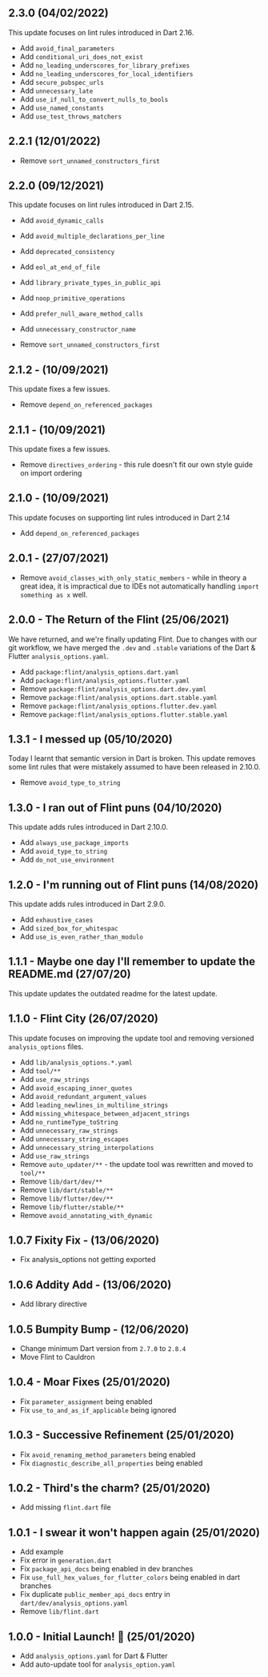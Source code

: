 ## 2.3.0 (04/02/2022)
This update focuses on lint rules introduced in Dart 2.16.

- Add `avoid_final_parameters`
- Add `conditional_uri_does_not_exist`
- Add `no_leading_underscores_for_library_prefixes`
- Add `no_leading_underscores_for_local_identifiers`
- Add `secure_pubspec_urls`
- Add `unnecessary_late`
- Add `use_if_null_to_convert_nulls_to_bools`
- Add `use_named_constants`
- Add `use_test_throws_matchers`

## 2.2.1 (12/01/2022)

- Remove `sort_unnamed_constructors_first`

## 2.2.0 (09/12/2021)
This update focuses on lint rules introduced in Dart 2.15.

- Add `avoid_dynamic_calls`
- Add `avoid_multiple_declarations_per_line`
- Add `deprecated_consistency`
- Add `eol_at_end_of_file`
- Add `library_private_types_in_public_api`
- Add `noop_primitive_operations`
- Add `prefer_null_aware_method_calls`
- Add `unnecessary_constructor_name`

- Remove `sort_unnamed_constructors_first`
## 2.1.2 - (10/09/2021)
This update fixes a few issues.

- Remove `depend_on_referenced_packages`

## 2.1.1 - (10/09/2021)
This update fixes a few issues.

- Remove `directives_ordering` - this rule doesn't fit our own style guide on import ordering

## 2.1.0 - (10/09/2021)
This update focuses on supporting lint rules introduced in Dart 2.14

- Add `depend_on_referenced_packages`

## 2.0.1 - (27/07/2021)

- Remove `avoid_classes_with_only_static_members` - while in theory a great idea, it is impractical due to IDEs not automatically
  handling `import something as x` well.

## 2.0.0 - The Return of the Flint (25/06/2021)

We have returned, and we're finally updating Flint. Due to changes with our git workflow, we have merged the `.dev` and `.stable`
variations of the Dart & Flutter `analysis_options.yaml`.

- Add `package:flint/analysis_options.dart.yaml`
- Add `package:flint/analysis_options.flutter.yaml`
- Remove `package:flint/analysis_options.dart.dev.yaml`
- Remove `package:flint/analysis_options.dart.stable.yaml`
- Remove `package:flint/analysis_options.flutter.dev.yaml`
- Remove `package:flint/analysis_options.flutter.stable.yaml`

## 1.3.1 - I messed up (05/10/2020)

Today I learnt that semantic version in Dart is broken. This update removes some lint rules that were
mistakely assumed to have been released in 2.10.0.

- Remove `avoid_type_to_string`

## 1.3.0 - I ran out of Flint puns (04/10/2020)
This update adds rules introduced in Dart 2.10.0.

- Add `always_use_package_imports`
- Add `avoid_type_to_string`
- Add `do_not_use_environment`

## 1.2.0 - I'm running out of Flint puns (14/08/2020)
This update adds rules introduced in Dart 2.9.0.

- Add `exhaustive_cases`
- Add `sized_box_for_whitespac`
- Add `use_is_even_rather_than_modulo`

## 1.1.1 - Maybe one day I'll remember to update the README.md (27/07/20)
This update updates the outdated readme for the latest update.

## 1.1.0 - Flint City (26/07/2020)
This update focuses on improving the update tool and removing versioned `analysis_options` files.

- Add `lib/analysis_options.*.yaml`
- Add `tool/**`
- Add `use_raw_strings`
- Add `avoid_escaping_inner_quotes`
- Add `avoid_redundant_argument_values`
- Add `leading_newlines_in_multiline_strings`
- Add `missing_whitespace_between_adjacent_strings`
- Add `no_runtimeType_toString`
- Add `unnecessary_raw_strings`
- Add `unnecessary_string_escapes`
- Add `unnecessary_string_interpolations`
- Add `use_raw_strings`
- Remove `auto_updater/**` - the update tool was rewritten and moved to `tool/**`
- Remove `lib/dart/dev/**`
- Remove `lib/dart/stable/**`
- Remove `lib/flutter/dev/**`
- Remove `lib/flutter/stable/**`
- Remove `avoid_annotating_with_dynamic`

## 1.0.7 Fixity Fix - (13/06/2020)
- Fix analysis_options not getting exported

## 1.0.6 Addity Add - (13/06/2020)
- Add library directive

## 1.0.5 Bumpity Bump - (12/06/2020)
- Change minimum Dart version from `2.7.0` to `2.8.4`
- Move Flint to Cauldron

## 1.0.4 - Moar Fixes (25/01/2020)

- Fix `parameter_assignment` being enabled
- Fix `use_to_and_as_if_applicable` being ignored

## 1.0.3 - Successive Refinement (25/01/2020)

- Fix `avoid_renaming_method_parameters` being enabled
- Fix `diagnostic_describe_all_properties` being enabled

## 1.0.2 - Third's the charm? (25/01/2020)

- Add missing `flint.dart` file

## 1.0.1 - I swear it won't happen again (25/01/2020)

- Add example
- Fix error in `generation.dart`
- Fix `package_api_docs` being enabled in dev branches
- Fix `use_full_hex_values_for_flutter_colors` being enabled in dart branches
- Fix duplicate `public_member_api_docs` entry in `dart/dev/analysis_options.yaml`
- Remove `lib/flint.dart`

## 1.0.0 - Initial Launch! 🚀 (25/01/2020)

- Add `analysis_options.yaml` for Dart & Flutter
- Add auto-update tool for `analysis_option.yaml`
